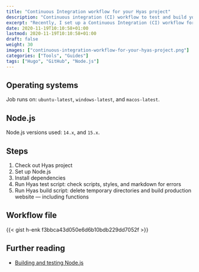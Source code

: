 ```yaml
---
title: "Continuous Integration workflow for your Hyas project"
description: "Continuous integration (CI) workflow to test and build your Hyas project."
excerpt: "Recently, I set up a Continuous Integration (CI) workflow for <a href=\"https://github.com/h-enk/doks\">Doks</a>. Just thought I'd share my workflow. Use it to test and build your Hyas project — automatically."
date: 2020-11-19T10:10:58+01:00
lastmod: 2020-11-19T10:10:58+01:00
draft: false
weight: 30
images: ["continuous-integration-workflow-for-your-hyas-project.png"]
categories: ["Tools", "Guides"]
tags: ["Hugo", "GitHub", "Node.js"]
---
```


## Operating systems

Job runs on: `ubuntu-latest`, `windows-latest`, and `macos-latest`.

## Node.js

Node.js versions used: `14.x`, and `15.x`.

## Steps

1. Check out Hyas project
2. Set up Node.js
3. Install dependencies
4. Run Hyas test script: check scripts, styles, and markdown for errors
5. Run Hyas build script: delete temporary directories and build production website — including functions

## Workflow file

{{< gist h-enk f3bbca43d050e6d6b10bdb229dd7052f >}}

## Further reading

- [Building and testing Node.js](https://docs.github.com/en/free-pro-team@latest/actions/guides/building-and-testing-nodejs)
